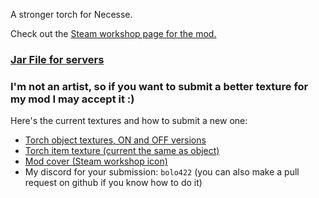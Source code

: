 A stronger torch for Necesse.

Check out the [Steam workshop page for the mod.](https://steamcommunity.com/sharedfiles/filedetails/?id=3311404008)

### [Jar File for servers](https://github.com/bolo422/necesse-mod-better-torch/blob/main/ABetterTorch-0.26.1-1.1.jar)

### I'm not an artist, so if you want to submit a better texture for my mod I may accept it :)
Here's the current textures and how to submit a new one:
- [Torch object textures, ON and OFF versions](https://github.com/bolo422/necesse-mod-better-torch/tree/main/src/main/resources/objects)
- [Torch item texture (current the same as object)](https://github.com/bolo422/necesse-mod-better-torch/blob/main/src/main/resources/items/bettertorch.png)
- [Mod cover (Steam workshop icon)](https://github.com/bolo422/necesse-mod-better-torch/blob/main/src/main/resources/preview.png)
- My discord for your submission: `bolo422` (you can also make a pull request on github if you know how to do it)
